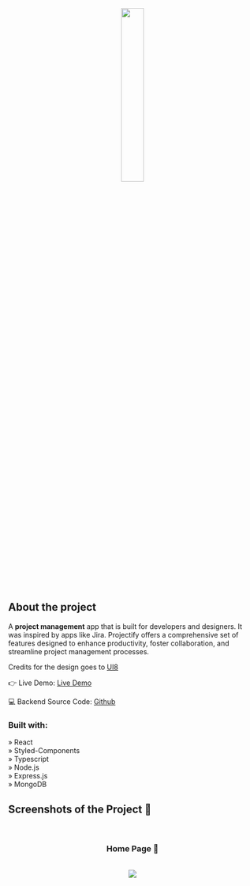 <div align='center'><img style="width:30%" src='https://github.com/kulievdev/projectify-app-ui/assets/129907208/623dd1e8-320e-46af-963d-67bbca41cbbf'/></div>

<h2>About the project</h2>

  <p>A <b>project management</b> app that is built for developers and designers. It was inspired by apps like Jira. Projectify offers a comprehensive set of features designed to enhance productivity, foster collaboration, and streamline project management processes.</p>

<p>Credits for the design goes to <a href='https://ui8.net/'>UI8</a></p>

👉 Live Demo: <a href='https://projectify.tech/'>Live Demo</a>

💻 Backend Source Code: <a href='https://github.com/kulievdev/projectify-app'>Github</a>

<h3>Built with:</h3>

» React <br>
» Styled-Components <br>
» Typescript <br>
» Node.js <br>
» Express.js <br>
» MongoDB

<h2>Screenshots of the Project 📸</h2>
<br>
<h3 align='center'>Home Page 🏡</h3>
<br>

<div align='center'>
<img src='https://github.com/kulievdev/projectify-app-ui/assets/129907208/96beebd5-5dce-4ce8-ac47-4bf5b43ba6ad'/>

</div>

